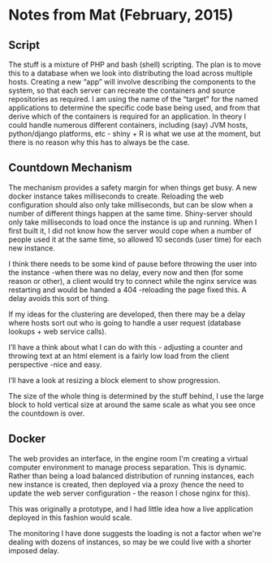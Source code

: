 Notes from Mat (February, 2015)
===============================

Script
------
The stuff is a mixture of PHP and bash (shell) scripting. The plan is to move this to a database when we look into distributing the load across multiple hosts. Creating a new “app” will involve describing the components to the system, so that each server can recreate the containers and source repositories as required. I am using the name of the “target” for the named applications to determine the specific code base being used, and from that derive which of the containers is required for an application. In theory I could handle numerous different containers, including (say) JVM hosts, python/django platforms, etc - shiny + R is what we use at the moment, but there is no reason why this has to always be the case.

Countdown Mechanism
-------------------
The mechanism provides a safety margin for when things get busy. A new docker instance takes milliseconds to create. Reloading the web configuration should also only take milliseconds, but can be slow when a number of different things happen at the same time. Shiny-server should only take milliseconds to load once the instance is up and running.
When I first built it, I did not know how the server would cope when a number of people used it at the same time, so allowed 10 seconds (user time) for each new instance.

I think there needs to be some kind of pause before throwing the user into the instance -when there was no delay, every now and then (for some reason or other), a client would try to connect while the nginx service was restarting and would be handed a 404 -reloading the page fixed this. A delay avoids this sort of thing.

If my ideas for the clustering are developed, then there may be a delay where hosts sort out who is going to handle a user request (database lookups + web service calls).

I’ll have a think about what I can do with this - adjusting a counter and throwing text at an html element is a fairly low load from the client perspective -nice and easy.

I’ll have a look at resizing a block element to show progression.

The size of the whole thing is determined by the stuff behind, I use the large block to hold vertical size at around the same scale as what you see once the countdown is over.

Docker
------
The web provides an interface, in the engine room I'm creating a virtual computer environment to manage process separation. This is dynamic. Rather than being a load balanced distribution of running instances, each new instance is created, then deployed via a proxy (hence the need to update the web server configuration - the reason I chose nginx for this).

This was originally a prototype, and I had little idea how a live application deployed in this fashion would scale.

The monitoring I have done suggests the loading is not a factor when we're dealing with dozens of instances, so may be we could live with a shorter imposed delay.
